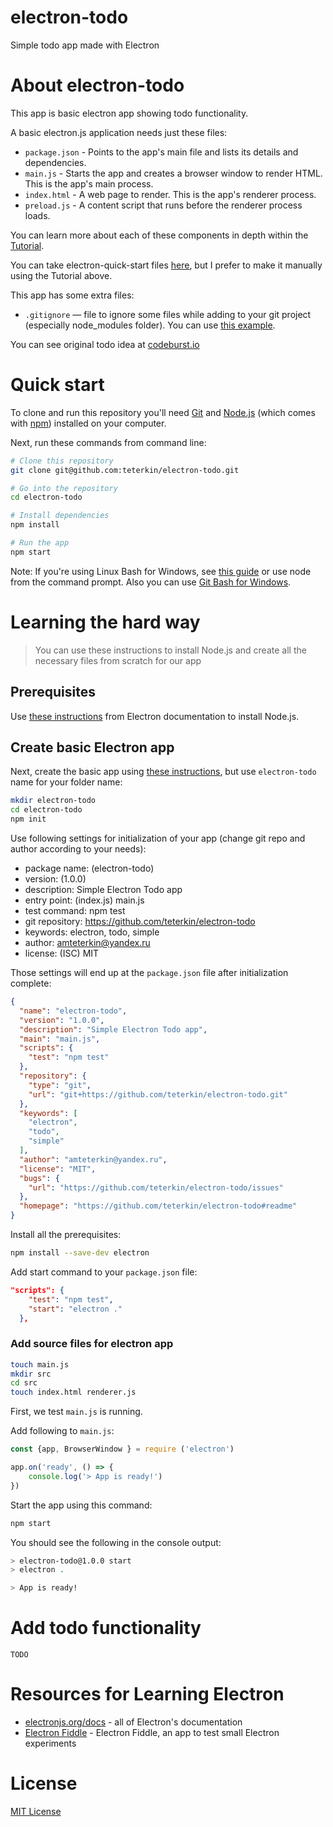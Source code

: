 # electron-todo
Simple todo app made with Electron

# About electron-todo

This app is basic electron app showing todo functionality.

A basic electron.js application needs just these files:

- `package.json` - Points to the app's main file and lists its details and dependencies.
- `main.js` - Starts the app and creates a browser window to render HTML. This is the app's main process.
- `index.html` - A web page to render. This is the app's renderer process.
- `preload.js` - A content script that runs before the renderer process loads.

You can learn more about each of these components in depth within the [Tutorial](https://electronjs.org/docs/latest/tutorial/tutorial-prerequisites).

You can take electron-quick-start files [here](https://github.com/electron/electron-quick-start/tree/main), but I prefer to make it manually using the Tutorial above.

This app has some extra files:

- `.gitignore` — file to ignore some files while adding to your git project (especially node_modules folder). You can use [this example](https://github.com/github/gitignore/blob/main/Node.gitignore).

You can see original todo idea at [codeburst.io](https://codeburst.io/build-a-todo-app-with-electron-d6c61f58b55a)

# Quick start

To clone and run this repository you'll need [Git](https://git-scm.com/) and [Node.js](https://nodejs.org/en/download/) (which comes with [npm](http://npmjs.com/)) installed on your computer.

Next, run these commands from command line:

```bash
# Clone this repository
git clone git@github.com:teterkin/electron-todo.git

# Go into the repository
cd electron-todo

# Install dependencies
npm install

# Run the app
npm start
```

Note: If you're using Linux Bash for Windows, see [this guide](https://www.howtogeek.com/261575/how-to-run-graphical-linux-desktop-applications-from-windows-10s-bash-shell/) or use node from the command prompt. Also you can use [Git Bash for Windows](https://gitforwindows.org/).

# Learning the hard way

> You can use these instructions to install Node.js and create all the necessary files from scratch for our app

## Prerequisites

Use [these instructions](https://www.electronjs.org/docs/latest/tutorial/quick-start#prerequisites) from Electron documentation to install Node.js.

## Create basic Electron app

Next, create the basic app using [these instructions](https://www.electronjs.org/docs/latest/tutorial/quick-start#create-your-application), but use `electron-todo` name for your folder name:

```bash
mkdir electron-todo
cd electron-todo
npm init
```

Use following settings for initialization of your app (change git repo and author according to your needs):

- package name: (electron-todo)
- version: (1.0.0)
- description: Simple Electron Todo app
- entry point: (index.js) main.js
- test command: npm test
- git repository: https://github.com/teterkin/electron-todo
- keywords: electron, todo, simple
- author: amteterkin@yandex.ru
- license: (ISC) MIT

 Those settings will end up at the `package.json` file after initialization complete:

```json
{
  "name": "electron-todo",
  "version": "1.0.0",
  "description": "Simple Electron Todo app",
  "main": "main.js",
  "scripts": {
    "test": "npm test"
  },
  "repository": {
    "type": "git",
    "url": "git+https://github.com/teterkin/electron-todo.git"
  },
  "keywords": [
    "electron",
    "todo",
    "simple"
  ],
  "author": "amteterkin@yandex.ru",
  "license": "MIT",
  "bugs": {
    "url": "https://github.com/teterkin/electron-todo/issues"
  },
  "homepage": "https://github.com/teterkin/electron-todo#readme"
}
```

Install all the prerequisites:

```bash
npm install --save-dev electron
```

Add start command to your `package.json` file:

```json
"scripts": {
    "test": "npm test",
    "start": "electron ."
  },
```

### Add source files for electron app

```bash
touch main.js
mkdir src
cd src
touch index.html renderer.js
```

First, we test `main.js` is running.

Add following to `main.js`:
```javascript
const {app, BrowserWindow } = require ('electron')

app.on('ready', () => {
    console.log('> App is ready!')
})
```

Start the app using this command:

```bash
npm start
```

You should see the following in the console output:

```bash
> electron-todo@1.0.0 start
> electron .

> App is ready!
```

# Add todo functionality 

`TODO`

# Resources for Learning Electron

- [electronjs.org/docs](https://electronjs.org/docs) - all of Electron's documentation
- [Electron Fiddle](https://electronjs.org/fiddle) - Electron Fiddle, an app to test small Electron experiments

# License
[MIT License](./LICENSE)

